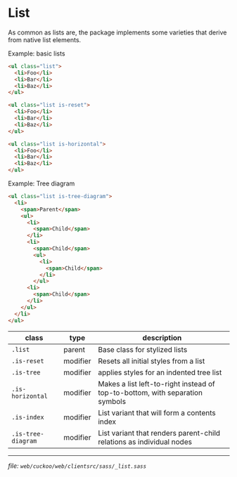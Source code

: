 # List

As common as lists are, the package implements some varieties that derive
from native list elements.

Example: basic lists
```html
<ul class="list">
  <li>Foo</li>
  <li>Bar</li>
  <li>Baz</li>
</ul>

<ul class="list is-reset">
  <li>Foo</li>
  <li>Bar</li>
  <li>Baz</li>
</ul>

<ul class="list is-horizontal">
  <li>Foo</li>
  <li>Bar</li>
  <li>Baz</li>
</ul>
```

Example: Tree diagram
```html
<ul class="list is-tree-diagram">
  <li>
    <span>Parent</span>
    <ul>
      <li>
        <span>Child</span>
      </li>
      <li>
        <span>Child</span>
        <ul>
          <li>
            <span>Child</span>
          </li>
        </ul>
      <li>
        <span>Child</span>
      </li>
    </ul>
  </li>
</ul>
```

| class              | type     | description                                                                  |
| ------------------ | -------- | ---------------------------------------------------------------------------- |
| `.list`            | parent   | Base class for stylized lists                                                |
| `.is-reset`        | modifier | Resets all initial styles from a list                                        |
| `.is-tree`         | modifier | applies styles for an indented tree list                                     |
| `.is-horizontal`   | modifier | Makes a list left-to-right instead of top-to-bottom, with separation symbols |
| `.is-index`        | modifier | List variant that will form a contents index                                 |
| `.is-tree-diagram` | modifier | List variant that renders parent-child relations as individual nodes         |

---
_file: `web/cuckoo/web/clientsrc/sass/_list.sass`_
